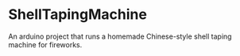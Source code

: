 # ShellTapingMachine
An arduino project that runs a homemade Chinese-style shell taping machine for fireworks.
